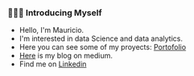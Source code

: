 ### 🙋🏻‍♀️ Introducing Myself

<!--
**Malvape/Malvape** is a ✨ _special_ ✨ repository because its `README.md` (this file) appears on your GitHub profile.

Here are some ideas to get you started:

- 🔭 I’m currently working on ...
- 🌱 I’m currently learning ...
- 👯 I’m looking to collaborate on ...
- 🤔 I’m looking for help with ...
- 💬 Ask me about ...
- 📫 How to reach me: ...
- 😄 Pronouns: ...
- ⚡ Fun fact: ...
-->


- Hello, I'm Mauricio.
- I'm interested in data Science and data analytics.
- Here you can see some of my proyects: [Portofolio](https://github.com/Malvape/Portofolio-Guide)
- [Here](https://medium.com/@maalq0105) is my blog on medium.
- Find me on [Linkedin](https://www.linkedin.com/in/mauricioalvarezq/) 
  

